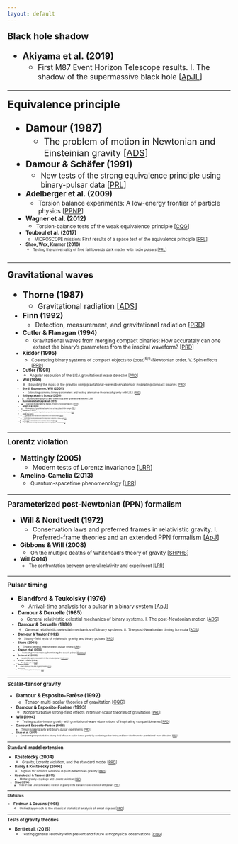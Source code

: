 ```yaml
---
layout: default
---
```


<style>
table {
  font-family: arial, sans-serif;
  border-collapse: collapse;
  width: 100%;
}

td, th {
  border: 1px solid #dddddd;
  text-align: left;
  padding: 8px;
}

tr:nth-child(odd) {
  background-color: #dddddd;
}
</style>

<script type="text/x-mathjax-config">
  MathJax.Hub.Config({
    tex2jax: {
      inlineMath: [ ['$','$'] ],
      processEscapes: true
    }
  });
</script>
<script type="text/javascript" src="https://cdn.mathjax.org/mathjax/latest/MathJax.js?config=TeX-AMS-MML_HTMLorMML">
</script>


<big><big> **Black hole shadow**

- **Akiyama et al. (2019)**
  - <small>First M87 Event Horizon Telescope results. I. The shadow of the supermassive black hole [[ApJL](https://doi.org/10.3847/2041-8213/ab0ec7)]

---
<p></p>

<big><big> **Equivalence principle**

- **Damour (1987)**
  - <small>The problem of motion in Newtonian and Einsteinian gravity [[ADS](http://adsabs.harvard.edu/abs/1987thyg.book..128D)]
- **Damour & Schäfer (1991)**
  - <small>New tests of the strong equivalence principle using binary-pulsar data [[PRL](https://journals.aps.org/prl/abstract/10.1103/PhysRevLett.66.2549)]
- **Adelberger et al. (2009)**
  - <small>Torsion balance experiments: A low-energy frontier of particle physics [[PPNP](http://dx.doi.org/10.1016/j.ppnp.2008.08.002)]
- **Wagner et al. (2012)**
  - <small>Torsion-balance tests of the weak equivalence principle [[CQG](https://doi.org/10.1088/0264-9381/29/18/184002)]
- **Touboul et al. (2017)**
  - <small>MICROSCOPE mission: First results of a space test of the equivalence principle [[PRL](https://doi.org/10.1103/PhysRevLett.119.231101)] 
- **Shao, Wex, Kramer (2018)**
  - <small>Testing the universality of free fall towards dark matter with radio pulsars [[PRL](https://doi.org/10.1103/PhysRevLett.120.241104)]
  
---
<p></p>

<big><big> **Gravitational waves**

- **Thorne (1987)**
  - <small>Gravitational radiation [[ADS](http://adsabs.harvard.edu/abs/1987thyg.book..330T)]
- **Finn (1992)**
  - <small>Detection, measurement, and gravitational radiation [[PRD](https://journals.aps.org/prd/abstract/10.1103/PhysRevD.46.5236)]
- **Cutler & Flanagan (1994)**
  - <small>Gravitational waves from merging compact binaries: How accurately can one extract the binary’s parameters from the inspiral waveform? [[PRD](https://doi.org/10.1103/PhysRevD.49.2658)]
- **Kidder (1995)**
  - <small> Coalescing binary systems of compact objects to (post)$^{5/2}$-Newtonian order. V. Spin effects [[PRD](https://doi.org/10.1103/PhysRevD.52.821)]
- **Cutler (1998)**
  - <small>Angular resolution of the LISA gravitational wave detector [[PRD](https://doi.org/10.1103/PhysRevD.57.7089)]
- **Will (1998)**
  - <small>Bounding the mass of the graviton using gravitational-wave observations of inspiralling compact binaries [[PRD](https://doi.org/10.1103/PhysRevD.57.2061)] 
- **Berti, Buonanno, Will (2005)**
  - <small>Estimating spinning binary parameters and testing alternative theories of gravity with LISA [[PRD](https://journals.aps.org/prd/abstract/10.1103/PhysRevD.71.084025)]
- **Sathyaprakash & Schutz (2009)**
  - <small>Physics, astrophysics and cosmology with gravitational waves [[LRR](https://doi.org/10.12942/lrr-2009-2)]
- **Buonanno & Sathyaprakash (2015)**  
  - <small>Sources of gravitational waves: Theory and observations [[arXiv](https://arxiv.org/abs/1410.7832)]
- **Abbott et al. (2016)**
  - <small>Observation of gravitational waves from a binary black hole merger [[PRL](https://doi.org/10.1103/PhysRevLett.116.061102)]
- **Abbott et al. (2017)**
  - <small>GW170817: Observation of gravitational waves from a binary neutron star inspiral [[PRL](https://doi.org/10.1103/PhysRevLett.119.161101)]
- **Abbott et al. (2017)**
  - <small>A gravitational-wave standard siren measurement of the Hubble constant [[Nature](https://doi.org/10.1038/nature24471)]
- **Berti et al. (2018)**
  - <small>Extreme gravity tests with gravitational waves from compact binary coalescences: (I) inspiral–merger [[GRG](https://doi.org/10.1007/s10714-018-2362-8)]
- **Berti et al. (2018)**
  - <small>Extreme gravity tests with gravitational waves from compact binary coalescences: (II) ringdown [[GRG](https://doi.org/10.1007/s10714-018-2372-6)]
- **Abbott et al. (2019)**
  - <small>GWTC-1: A gravitational-wave transient catalog of compact binary mergers observed by LIGO and Virgo during the first and second observing runs [[PRX](https://journals.aps.org/prx/abstract/10.1103/PhysRevX.9.031040)]

---
<p></p>

<big><big> **Lorentz violation**

- **Mattingly (2005)**
  - <small>Modern tests of Lorentz invariance [[LRR](https://doi.org/10.12942/lrr-2005-5)]
- **Amelino-Camelia (2013)**
  - <small>Quantum-spacetime phenomenology [[LRR](https://doi.org/10.12942/lrr-2013-5)]

---
<p></p>

<big><big> **Parameterized post-Newtonian (PPN) formalism**

- **Will & Nordtvedt (1972)** 
  - <small>Conservation laws and preferred frames in relativistic gravity. I. Preferred-frame theories and an extended PPN formalism [[ApJ](https://doi.org/10.1086/151754)]
- **Gibbons & Will (2008)**
  - <small>On the multiple deaths of Whitehead's theory of gravity [[SHPHB](https://doi.org/10.1016/j.shpsb.2007.04.004)]
- **Will (2014)**
  - <small>The confrontation between general relativity and experiment [[LRR](https://doi.org/10.12942/lrr-2014-4)]   

---
<p></p>

<big><big> **Pulsar timing**

- **Blandford & Teukolsky (1976)**
  - <small>Arrival-time analysis for a pulsar in a binary system [[ApJ](https://doi.org/10.1086/154315)] 
- **Damour & Deruelle (1985)**
  - <small>General relativistic celestial mechanics of binary systems. I. The post-Newtonian motion [[ADS](http://adsabs.harvard.edu/abs/1985AIHS...43..107D)] 
- **Damour & Deruelle (1986)**
  - <small>General relativistic celestial mechanics of binary systems. II. The post-Newtonian timing formula [[ADS](http://adsabs.harvard.edu/abs/1986AIHS...44..263D)] 
- **Damour & Taylor (1992)**
  - <small>Strong-field tests of relativistic gravity and binary pulsars [[PRD](https://journals.aps.org/prd/abstract/10.1103/PhysRevD.45.1840)]
- **Stairs (2003)**
  - <small>Testing general relativity with pulsar timing [[LRR](https://doi.org/10.12942/lrr-2003-5)]
- **Kramer et al. (2006)**
  - <small>Tests of general relativity from timing the double pulsar [[Science](https://doi.org/10.1126/science.1132305)]
- **Breton et al. (2008)**
  - <small>Relativistic spin precession in the double pulsar [[Science](https://doi.org/10.1126/science.1159295)]
- **Kramer & Stairs (2008)**
  - <small>The double pulsar [[ADS](http://adsabs.harvard.edu/abs/2008ARA%26A..46..541K)]
- **Damour (2009)**
  - <small>Binary systems as test-beds of gravity theories [[arXiv](https://arxiv.org/abs/0704.0749)]
- **Wex (2014)**
  - <small>Testing relativistic gravity with radio pulsars [[arXiv](https://arxiv.org/abs/1402.5594)]

---
<p></p>

<big><big> **Scalar-tensor gravity**

- **Damour & Esposito-Farèse (1992)**
  - <small>Tensor-multi-scalar theories of gravitation [[CQG](http://dx.doi.org/10.1088/0264-9381/9/9/015)]
- **Damour & Esposito-Farèse (1993)**
  - <small>Nonperturbative strong-field effects in tensor-scalar theories of gravitation [[PRL](http://dx.doi.org/10.1103/PhysRevLett.70.2220)]
- **Will (1994)**
  - <small>Testing scalar-tensor gravity with gravitational-wave observations of inspiralling compact binaries [[PRD](https://doi.org/10.1103/PhysRevD.50.6058)]
- **Damour & Esposito-Farèse (1996)**
  - <small>Tensor-scalar gravity and binary-pulsar experiments [[PRD](https://doi.org/10.1103/PhysRevD.54.1474)]
- **Shao et al. (2017)**
  - <small>Constraining nonperturbative strong-field effects in scalar-tensor gravity by combining
pulsar timing and laser-interferometer gravitational-wave detectors [[PRX](https://doi.org/10.1103/PhysRevX.7.041025)]

---
<p></p>

<big><big> **Standard-model extension**

- **Kostelecký (2004)**
  - <small>Gravity, Lorentz violation, and the standard model [[PRD](https://doi.org/10.1103/PhysRevD.69.105009)]
- **Bailey & Kostelecký (2006)**
  - <small>Signals for Lorentz violation in post-Newtonian gravity [[PRD](https://doi.org/10.1103/PhysRevD.74.045001)]
- **Kostelecký & Tasson (2011)**
  - <small>Matter-gravity couplings and Lorentz violation [[PRD](https://journals.aps.org/prd/abstract/10.1103/PhysRevD.83.016013)]
- **Shao (2014)**
  - <small>Tests of local Lorentz invariance violation of gravity in the standard model extension with pulsars [[PRL](https://doi.org/10.1103/PhysRevLett.112.111103)] 

---
<p></p>

<big><big> **Statistics**

- **Feldman & Cousins (1998)**
  - <small>Unified approach to the classical statistical analysis of small signals [[PRD](https://doi.org/10.1103/PhysRevD.57.3873)]

---
<p></p>

<big><big> **Tests of gravity theories**

- **Berti et al. (2015)**
  - <small>Testing general relativity with present and future astrophysical observations [[CQG](https://doi.org/10.1088/0264-9381/32/24/243001)]
